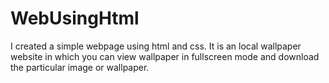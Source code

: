 # WebUsingHtml
I created a simple webpage using html and css. 
It is an local wallpaper website in which you can view wallpaper in fullscreen mode and download the particular image or wallpaper.
